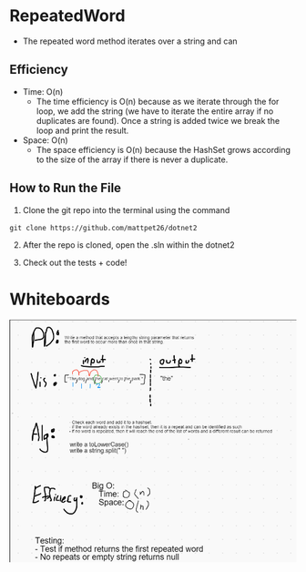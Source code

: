 # RepeatedWord
- The repeated word method iterates over a string and can 

## Efficiency
- Time: O(n)
    - The time efficiency is O(n) because as we iterate through the for loop, we add the string (we have to iterate the entire array if no duplicates are found). Once a string is added twice we break the loop and print the result.
- Space: O(n)
    - The space efficiency is O(n) because the HashSet grows according to the size of the array if there is never a duplicate. 

## How to Run the File
1. Clone the git repo into the terminal using the command   
```
git clone https://github.com/mattpet26/dotnet2
```

2. After the repo is cloned, open the .sln within the dotnet2  

3. Check out the tests + code! 


# Whiteboards
![whiteboard](../../images/CC31.PNG)

